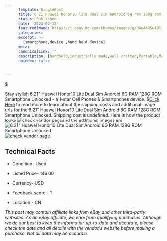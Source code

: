 ```yaml
---
      template: SinglePost
      title: 6 21 huawei honor10 lite dual sim android 6g ram 128g rom smartphone unlocked
      status: Published
      date: '2023-02-12'
      featuredImage: https://i.ebayimg.com/thumbs/images/g/B4oAAOSwl8ljrcnu/s-l225.jpg
      categories: 
      excerpt: >-
        [smartphone,device ,hand held device]
      meta:
      canonicalLink: ''
      description: [handheld,industrially made,well crafted,Portable,Mobile,Compact,Convenient,Lightweight,Maneuverable,Man-portable,Miniature,Carriable,Hand-held,Light,Holdable,Transportable,Mobile device,Pocket-sized,On-the-go,Wireless,Cordless,Compact size,Convenient size, smartphone,device ,hand held device]
      noindex: false
      
        
---
```

$

Stay stylish 6.21" Huawei Honor10 Lite Dual Sim Android 6G RAM 128G ROM Smartphone Unlocked - a 1-star Cell Phones & Smartphones device.
$[Click Here](https://www.ebay.com/itm/394399648132?hash=item5bd40d0984%3Ag%3AB4oAAOSwl8ljrcnu&mkevt=1&mkcid=1&mkrid=711-53200-19255-0&campid=%253CePNCampaignId%253E&customid=%253CreferenceId%253E&toolid=10049) to read more to learn about the shipping costs and additional image urls for the 6.21" Huawei Honor10 Lite Dual Sim Android 6G RAM 128G ROM Smartphone Unlocked. Shipping cost is undefined. Here is how the product looks ![check vendor page](https://i.ebayimg.com/thumbs/images/g/B4oAAOSwl8ljrcnu/s-l225.jpg)and the additional images are![6.21" Huawei Honor10 Lite Dual Sim Android 6G RAM 128G ROM Smartphone Unlocked](https://i.ebayimg.com/images/g/B4oAAOSwl8ljrcnu/s-l960.jpg)![check vendor page](https://origin-galleryplus.ebayimg.com/ws/web/394399648132_2_0_1/225x225.jpg,https://origin-galleryplus.ebayimg.com/ws/web/394399648132_3_0_1/225x225.jpg,https://origin-galleryplus.ebayimg.com/ws/web/394399648132_4_0_1/225x225.jpg,https://origin-galleryplus.ebayimg.com/ws/web/394399648132_5_0_1/225x225.jpg,https://origin-galleryplus.ebayimg.com/ws/web/394399648132_6_0_1/225x225.jpg,https://origin-galleryplus.ebayimg.com/ws/web/394399648132_7_0_1/225x225.jpg,https://origin-galleryplus.ebayimg.com/ws/web/394399648132_8_0_1/225x225.jpg,https://origin-galleryplus.ebayimg.com/ws/web/394399648132_9_0_1/225x225.jpg,https://origin-galleryplus.ebayimg.com/ws/web/394399648132_10_0_1/225x225.jpg,https://origin-galleryplus.ebayimg.com/ws/web/394399648132_11_0_1/225x225.jpg,https://origin-galleryplus.ebayimg.com/ws/web/394399648132_12_0_1/225x225.jpg,https://origin-galleryplus.ebayimg.com/ws/web/394399648132_13_0_1/225x225.jpg,https://origin-galleryplus.ebayimg.com/ws/web/394399648132_14_0_1/225x225.jpg,https://origin-galleryplus.ebayimg.com/ws/web/394399648132_15_0_1/225x225.jpg,https://origin-galleryplus.ebayimg.com/ws/web/394399648132_16_0_1/225x225.jpg)



 ## Technical Facts 



     
      

 - Condition- Used 


      

 - Listed Price- 146.00 


      

 - Currency- USD 


      

 - Feedback score - 1 


      

 - Location - CN 


      
      

 *_This post may contain affiliate links from eBay and other third-party websites. As an eBay affiliate, we earn from qualifying purchases. Although we do our best to keep the information up-to-date and accurate, please check the date and all details with the vendor's website before making a purchase. Not all data may be accurate._*






